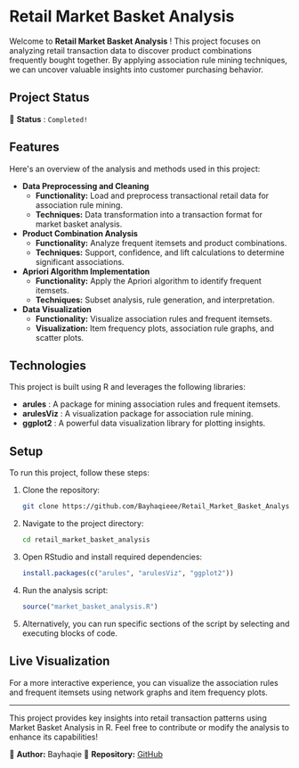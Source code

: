 # Retail Market Basket Analysis

Welcome to  **Retail Market Basket Analysis** ! This project focuses on analyzing retail transaction data to discover product combinations frequently bought together. By applying association rule mining techniques, we can uncover valuable insights into customer purchasing behavior.

## Project Status

🚧  **Status** : `Completed!`

## Features

Here's an overview of the analysis and methods used in this project:

* **Data Preprocessing and Cleaning**
  * **Functionality:** Load and preprocess transactional retail data for association rule mining.
  * **Techniques:** Data transformation into a transaction format for market basket analysis.
* **Product Combination Analysis**
  * **Functionality:** Analyze frequent itemsets and product combinations.
  * **Techniques:** Support, confidence, and lift calculations to determine significant associations.
* **Apriori Algorithm Implementation**
  * **Functionality:** Apply the Apriori algorithm to identify frequent itemsets.
  * **Techniques:** Subset analysis, rule generation, and interpretation.
* **Data Visualization**
  * **Functionality:** Visualize association rules and frequent itemsets.
  * **Visualization:** Item frequency plots, association rule graphs, and scatter plots.

## Technologies

This project is built using R and leverages the following libraries:

* **arules** : A package for mining association rules and frequent itemsets.
* **arulesViz** : A visualization package for association rule mining.
* **ggplot2** : A powerful data visualization library for plotting insights.

## Setup

To run this project, follow these steps:

1. Clone the repository:
   ```bash
   git clone https://github.com/Bayhaqieee/Retail_Market_Basket_Analysis.git
   ```
2. Navigate to the project directory:
   ```bash
   cd retail_market_basket_analysis
   ```
3. Open RStudio and install required dependencies:
   ```r
   install.packages(c("arules", "arulesViz", "ggplot2"))
   ```
4. Run the analysis script:
   ```r
   source("market_basket_analysis.R")
   ```
5. Alternatively, you can run specific sections of the script by selecting and executing blocks of code.

## Live Visualization

For a more interactive experience, you can visualize the association rules and frequent itemsets using network graphs and item frequency plots.

---

This project provides key insights into retail transaction patterns using Market Basket Analysis in R. Feel free to contribute or modify the analysis to enhance its capabilities!

📌 **Author:** Bayhaqie
📌 **Repository:** [GitHub](https://github.com/Bayhaqieee/Retail_Market_Basket_Analysis)
